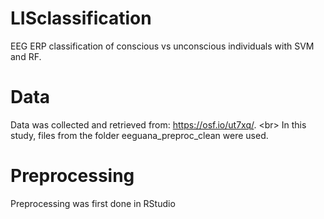 # LISclassification
EEG ERP classification of conscious vs unconscious individuals with SVM and RF.

# Data
Data was collected and retrieved from: https://osf.io/ut7xq/. <br\>
In this study, files from the folder eeguana_preproc_clean were used.

# Preprocessing
Preprocessing was first done in RStudio
